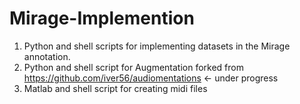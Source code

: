 # Mirage-Implemention
1. Python and shell scripts for implementing datasets in the Mirage annotation. 
2. Python and shell script for Augmentation forked from https://github.com/iver56/audiomentations <- under progress
3. Matlab and shell script for creating midi files 



